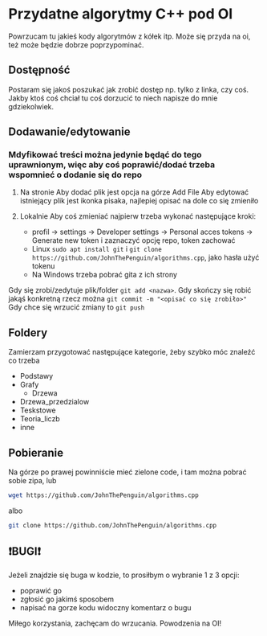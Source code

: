 # Przydatne algorytmy C++ pod OI 

Powrzucam tu jakieś kody algorytmów z kółek itp.
Może się przyda na oi, też może będzie dobrze poprzypominać.

## Dostępność

Postaram się jakoś poszukać jak zrobić dostęp np. tylko z linka, czy coś.
Jakby ktoś coś chciał tu coś dorzucić to niech napisze do mnie gdziekolwiek.

## Dodawanie/edytowanie
### Mdyfikować treści można jedynie będąć do tego uprawnionym, więc aby coś poprawić/dodać trzeba wspomnieć o dodanie się do repo

1. Na stronie
    Aby dodać plik jest opcja na górze Add File
    Aby edytować istniejący plik jest ikonka pisaka, najlepiej opisać na dole co się zmieniło
   
2. Lokalnie
    Aby coś zmieniać najpierw trzeba wykonać następujące kroki:
    - profil -> settings -> Developer settings -> Personal acces tokens -> Generate new token i zaznaczyć opcję repo, token zachować
    - Linux ``sudo apt install git`` i ``git clone  https://github.com/JohnThePenguin/algorithms.cpp``, jako hasła użyć tokenu
    - Na Windows trzeba pobrać gita z ich strony
    
  Gdy się zrobi/zedytuje plik/folder ``git add <nazwa>``.
  Gdy skończy się robić jakąś konkretną rzecz można ``git commit -m "<opisać co się zrobiło>"``
  Gdy chce się wrzucić zmiany to ``git push``
  

## Foldery

Zamierzam przygotować następujące kategorie, żeby szybko móc znaleźć co trzeba
- Podstawy
- Grafy
  - Drzewa
- Drzewa_przedzialow
- Teskstowe
- Teoria_liczb
- inne

## Pobieranie

Na górze po prawej powinniście mieć zielone code, i tam można pobrać sobie zipa, lub
```bash
wget https://github.com/JohnThePenguin/algorithms.cpp
``` 
albo 
```bash
git clone https://github.com/JohnThePenguin/algorithms.cpp
``` 
## ❗BUGI❗

Jeżeli znajdzie się buga w kodzie, to prosiłbym o wybranie 1 z 3 opcji:
- poprawić go
- zgłosić go jakimś sposobem
- napisać na gorze kodu widoczny komentarz o bugu

Miłego korzystania, zachęcam do wrzucania. Powodzenia na OI!
